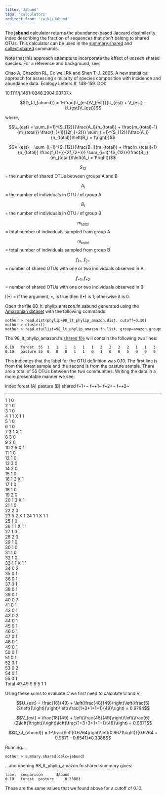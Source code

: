 ```yaml
---
title: 'Jabund'
tags: 'calculators'
redirect_from: '/wiki/Jabund'
---
```

The **jabund** calculator returns the abundance-based
Jaccard dissimilarity index describing the fraction of sequences that
don't belong to shared OTUs. This calculator can be used in the
[summary.shared](/wiki/summary.shared) and
[collect.shared](/wiki/collect.shared) commands.

Note that this approach attempts to incorporate the effect of *unseen*
shared species. For a reference and background, see:

Chao A, Chazdon RL, Colwell RK and Shen T-J. 2005. A new statistical
approach for assessing similarity of species composition with incidence
and abundance data. Ecology Letters 8: 148-159. DOI:

10\.1111/j.1461-0248.2004.00707.x

$$D_{J_{abund}} = 1-\frac{U_{est}V_{est}}{U_{est} + V_{est} - U_{est}V_{est}}$$

where,

$$U_{est} = \sum_{i=1}^{S_{12}}{\frac{A_i}{n_{total}} + \frac{m_{total}-1}{m_{total}} \frac{f_{+1}}{2f_{+2}}}  \sum_{i=1}^{S_{12}}{\frac{A_i}{n_{total}}I\left(B_i = 1\right)}$$

$$V_{est} = \sum_{i=1}^{S_{12}}{\frac{B_i}{m_{total}} + \frac{n_{total}-1}{n_{total}} \frac{f_{1+}}{2f_{2+}}}  \sum_{i=1}^{S_{12}}{\frac{B_i}{m_{total}}I\left(A_i = 1\right)}$$

$$S_{12}$$ = the number of shared OTUs between groups A and B

$$A_i$$ = the number of individuals in OTU <i>i</i> of group A

$$B_i$$ = the number of individuals in OTU <i>i</i> of group B

$$m_{total}$$ = total number of individuals sampled from group A

$$m_{total}$$ = total number of individuals sampled from group B

$$f_{1+}\mbox{,   }f_{2+}$$ = number of shared OTUs with one or two
individuals observed in A

$$f_{+1}\mbox{,   }f_{+2}$$ = number of shared OTUs with one or two
individuals observed in B

I(•) = if the argument, •, is true then I(•) is 1; otherwise it is 0.

Open the file 98\_lt\_phylip\_amazon.fn.sabund generated using the [
Amazonian dataset](https://mothur.s3.us-east-2.amazonaws.com/wiki/amazondata.zip) with the following
commands:

    mothur > read.dist(phylip=98_lt_phylip_amazon.dist, cutoff=0.10)
    mothur > cluster()
    mothur > read.otu(list=98_lt_phylip_amazon.fn.list, group=amazon.groups, label=0.10)

The 98\_lt\_phylip\_amazon.fn.[shared file](/wiki/shared_file) will
contain the following two lines:

    0.10   forest  55  1   1   1   1   1   1   3   3   2   2   1   1   3   2   1   1   1   1   2   1   1   2   5   1   1   1   1   2   1   1   1   1   1   0   0   0   0   0   0   0   0   0   0   0   0   0   0   0   0   0   0   0   0   0   0   
    0.10   pasture 55  0   0   0   1   1   0   1   0   0   5   0   0   0   0   0   2   0   0   0   3   0   0   2   1   0   1   0   0   0   0   0   0   1   2   1   1   1   1   1   7   1   1   2   1   1   1   1   1   1   1   1   1   2   1   1   

This indicates that the label for the OTU definition was 0.10. The first
line is from the forest sample and the second is from the pasture
sample. There are a total of 55 OTUs between the two communities.
Writing the data in a more presentable manner we see:

  index   forest (A)   pasture (B)   shared   f~1+~   f~+1~   f~2+~   f~+2~
  ------- ------------ ------------- -------- ------- ------- ------- -------
  1       1            0                                              
  2       1            0                                              
  3       1            0                                              
  4       1            1             X        1       1               
  5       1            0                                              
  6       1            0                                              
  7       3            1             X                1               
  8       3            0                                              
  9       2            0                                              
  10      2            5             X                        1       
  11      1            0                                              
  12      1            0                                              
  13      3            0                                              
  14      2            0                                              
  15      1            0                                              
  16      1            3             X        1                       
  17      1            0                                              
  18      1            0                                              
  19      2            0                                              
  20      1            3             X        1                       
  21      1            0                                              
  22      2            0                                              
  23      5            2             X                                1
  24      1            1             X        1       1               
  25      1            0                                              
  26      1            1             X        1       1               
  27      1            0                                              
  28      2            0                                              
  29      1            0                                              
  30      1            0                                              
  31      1            0                                              
  32      1            0                                              
  33      1            1             X        1       1               
  34      0            2                                              
  35      0            1                                              
  36      0            1                                              
  37      0            1                                              
  38      0            1                                              
  39      0            1                                              
  40      0            7                                              
  41      0            1                                              
  42      0            1                                              
  43      0            2                                              
  44      0            1                                              
  45      0            1                                              
  46      0            1                                              
  47      0            1                                              
  48      0            1                                              
  49      0            1                                              
  50      0            1                                              
  51      0            1                                              
  52      0            1                                              
  53      0            2                                              
  54      0            1                                              
  55      0            1                                              
  Total   49           49            9        6       5       1       1

Using these sums to evaluate <i>C</i> we first need to calculate U and
V:

$$U_{est} = \frac{16}{49} + \left(\frac{48}{49}\right)\left(\frac{5}{2\left(1\right)}\right)\left(\frac{1+3+1+1+1}{49}\right) = 0.6764$$

$$V_{est} = \frac{18}{49} + \left(\frac{48}{49}\right)\left(\frac{6}{2\left(1\right)}\right)\left(\frac{1+3+3+1+1+1}{49}\right) = 0.9671$$

$$C_{J_{abund}} = 1-\frac{\left(0.6764\right)\left(0.9671\right)}{0.6764 + 0.9671 - 0.6541}=0.3388$$

Running\...

    mothur > summary.shared(calc=jabund)

\...and opening 98\_lt\_phylip\_amazon.fn.shared.summary gives:

    label  comparison      JAbund
    0.10   forest  pasture     0.33883

These are the same values that we found above for a cutoff of 0.10.
